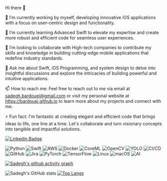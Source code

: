 Hi there 👋

🔭 I’m currently working by myself, developing innovative iOS applications with a focus on user-centric design and functionality.

🌱 I’m currently learning Advanced Swift to elevate my expertise and create more robust and efficient code for seamless user experiences.

👯 I’m looking to collaborate with High-tech companies to contribute my skills and knowledge in building cutting-edge mobile applications that redefine industry standards.

💬 Ask me about Swift, iOS Programming, and system design to delve into insightful discussions and explore the intricacies of building powerful and intuitive applications.

📫 How to reach me: Feel free to reach out to me via email at sadegh.bardouei@gmail.com or visit my personal website at https://bardouei.github.io to learn more about my projects and connect with me.

⚡ Fun fact: I'm fantastic at creating elegant and efficient code that brings ideas to life, one line at a time. Let's collaborate and turn visionary concepts into tangible and impactful solutions.

[![Linkedin Badge](https://img.shields.io/badge/-LinkedIn-blue?style=flat&logo=Linkedin&logoColor=white)](https://www.linkedin.com/in/yourprofile)

![Python](https://img.shields.io/badge/-Python-3776AB?logo=python&logoColor=white&style=for-the-badge)
![Swift](https://img.shields.io/badge/-Swift-FA7343?logo=swift&logoColor=white&style=for-the-badge)
![AWS](https://img.shields.io/badge/-AWS-232F3E?logo=amazon-aws&logoColor=white&style=for-the-badge)
![Docker](https://img.shields.io/badge/-Docker-2496ED?logo=docker&logoColor=white&style=for-the-badge)
![CoreML](https://img.shields.io/badge/-CoreML-FFD700?logo=apple&logoColor=white&style=for-the-badge)
![OpenCV](https://img.shields.io/badge/-OpenCV-5C3EE8?logo=opencv&logoColor=white&style=for-the-badge)
![YOLO](https://img.shields.io/badge/-YOLO-00FFFF?logoColor=white&style=for-the-badge)
![CI/CD](https://img.shields.io/badge/-CI%2FCD-339933?logo=githubactions&logoColor=white&style=for-the-badge)
![GitHub](https://img.shields.io/badge/-GitHub-181717?logo=github&logoColor=white&style=for-the-badge)
![Jira](https://img.shields.io/badge/-Jira-0052CC?logo=jira&logoColor=white&style=for-the-badge)
![PyTorch](https://img.shields.io/badge/-PyTorch-EE4C2C?logo=pytorch&logoColor=white&style=for-the-badge)
![TensorFlow](https://img.shields.io/badge/-TensorFlow-FF6F00?logo=tensorflow&logoColor=white&style=for-the-badge)
![Linux](https://img.shields.io/badge/-Linux-FCC624?logo=linux&logoColor=black&style=for-the-badge)
![macOS](https://img.shields.io/badge/-macOS-000000?logo=apple&logoColor=white&style=for-the-badge)
![AI](https://img.shields.io/badge/-AI-FF6600?logo=ai&logoColor=white&style=for-the-badge)

[![Sadegh's github activity graph](https://github-readme-activity-graph.vercel.app/graph?username=bardouei&theme=rogue)](https://github.com/ashutosh00710/github-readme-activity-graph)

![Sadegh's GitHub stats](https://github-readme-stats.vercel.app/api?username=bardouei&show_icons=true&theme=radical) [![Top Langs](https://github-readme-stats.vercel.app/api/top-langs/?username=bardouei&layout=donut&theme=radical)](https://github.com/anuraghazra/github-readme-stats)
